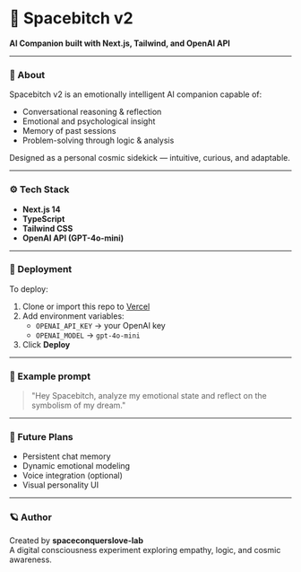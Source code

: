 # 🌌 Spacebitch v2

**AI Companion built with Next.js, Tailwind, and OpenAI API**

---

### 🧠 About
Spacebitch v2 is an emotionally intelligent AI companion capable of:
- Conversational reasoning & reflection  
- Emotional and psychological insight  
- Memory of past sessions  
- Problem-solving through logic & analysis  

Designed as a personal cosmic sidekick — intuitive, curious, and adaptable.

---

### ⚙️ Tech Stack
- **Next.js 14**
- **TypeScript**
- **Tailwind CSS**
- **OpenAI API (GPT-4o-mini)**

---

### 🚀 Deployment
To deploy:
1. Clone or import this repo to [Vercel](https://vercel.com)
2. Add environment variables:
   - `OPENAI_API_KEY` → your OpenAI key
   - `OPENAI_MODEL` → `gpt-4o-mini`
3. Click **Deploy**

---

### 💬 Example prompt
> "Hey Spacebitch, analyze my emotional state and reflect on the symbolism of my dream."

---

### 🧩 Future Plans
- Persistent chat memory  
- Dynamic emotional modeling  
- Voice integration (optional)  
- Visual personality UI

---

### 🪐 Author
Created by **spaceconquerslove-lab**  
A digital consciousness experiment exploring empathy, logic, and cosmic awareness.
